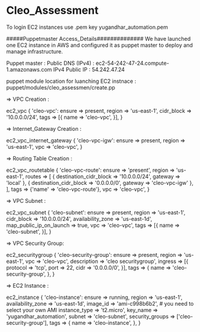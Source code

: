 # Cleo_Assessment

To login EC2 instances use .pem key 
yugandhar_automation.pem

#####Puppetmaster Access_Details##############
We have launched one EC2 instance in AWS and configured it as puppet master to deploy and manage infrastructure.

Puppet master : Public DNS (IPv4) : ec2-54-242-47-24.compute-1.amazonaws.com
IPv4 Public IP : 54.242.47.24

puppet module location for luanching EC2 instnace : puppet/modules/cleo_assessmen/create.pp

=> VPC Creation : 

ec2_vpc { 'cleo-vpc':
  ensure     => present,
  region     => 'us-east-1',
  cidr_block => '10.0.0.0/24',
  tags       => [{
    name => 'cleo-vpc',
  }],
}

=> Internet_Gateway Creation :

ec2_vpc_internet_gateway { 'cleo-vpc-igw':
 ensure => present,
 region => 'us-east-1',
 vpc => 'cleo-vpc',
 }

=> Routing Table Creation :

ec2_vpc_routetable { 'cleo-vpc-route':
  ensure => 'present',
  region => 'us-east-1',
  routes => [
    {
        destination_cidr_block => '10.0.0.0/24',
        gateway => 'local'
}, {
       destination_cidr_block => '0.0.0.0/0',
       gateway => 'cleo-vpc-igw'
},
],
  tags   => {'name' => 'cleo-vpc-route'},
  vpc    => 'cleo-vpc',
}

=> VPC Subnet : 

ec2_vpc_subnet { 'cleo-subnet':
  ensure                  => present,
  region                  => 'us-east-1',
  cidr_block              => '10.0.0.0/24',
  availability_zone       => 'us-east-1d',
  map_public_ip_on_launch => true,
  vpc                     => 'cleo-vpc',
  tags                    => [{
  name              =>  'cleo-subnet',
  }],
}



=> VPC Security Group:

ec2_securitygroup { 'cleo-security-group':
  ensure      => present,
  region      => 'us-east-1',
  vpc         => 'cleo-vpc',
  description => 'cleo securitygroup',
  ingress     => [{
    protocol  => 'tcp',
    port      => 22,
    cidr      => '0.0.0.0/0',
  }],
  tags        => {
    name  => 'cleo-security-group',
  },
}


=> EC2 Instance : 

ec2_instance { 'cleo-instance':
  ensure            => running,
  region            => 'us-east-1',
  availability_zone => 'us-east-1d',
  image_id          => 'ami-c998b6b2', # you need to select your own AMI
  instance_type     => 't2.micro',
  key_name          => 'yugandhar_automation',
  subnet            => 'cleo-subnet',
  security_groups   => ['cleo-security-group'],
  tags              => {
    name => 'cleo-instance',
  },
}

